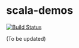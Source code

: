 # scala-demos

[![Build Status](https://travis-ci.org/aesakamar/scala-demos.svg?branch=master)](https://travis-ci.org/aesakamar/scala-demos)

(To be updated)

